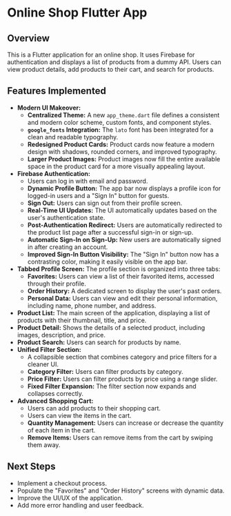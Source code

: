 # Online Shop Flutter App

## Overview

This is a Flutter application for an online shop. It uses Firebase for authentication and displays a list of products from a dummy API. Users can view product details, add products to their cart, and search for products.

## Features Implemented

* **Modern UI Makeover:**
    * **Centralized Theme:** A new `app_theme.dart` file defines a consistent and modern color scheme, custom fonts, and component styles.
    * **`google_fonts` Integration:** The `lato` font has been integrated for a clean and readable typography.
    * **Redesigned Product Cards:** Product cards now feature a modern design with shadows, rounded corners, and improved typography.
    * **Larger Product Images:** Product images now fill the entire available space in the product card for a more visually appealing layout.
* **Firebase Authentication:** 
    * Users can log in with email and password.
    * **Dynamic Profile Button:** The app bar now displays a profile icon for logged-in users and a "Sign In" button for guests.
    * **Sign Out:** Users can sign out from their profile screen.
    * **Real-Time UI Updates:** The UI automatically updates based on the user's authentication state.
    * **Post-Authentication Redirect:** Users are automatically redirected to the product list page after a successful sign-in or sign-up.
    * **Automatic Sign-In on Sign-Up:** New users are automatically signed in after creating an account.
    * **Improved Sign-In Button Visibility:** The "Sign In" button now has a contrasting color, making it easily visible on the app bar.
* **Tabbed Profile Screen:** The profile section is organized into three tabs:
    * **Favorites:** Users can view a list of their favorited items, accessed through their profile.
    * **Order History:** A dedicated screen to display the user's past orders.
    * **Personal Data:** Users can view and edit their personal information, including name, phone number, and address.
* **Product List:** The main screen of the application, displaying a list of products with their thumbnail, title, and price.
* **Product Detail:** Shows the details of a selected product, including images, description, and price.
* **Product Search:** Users can search for products by name.
* **Unified Filter Section:** 
    * A collapsible section that combines category and price filters for a cleaner UI.
    * **Category Filter:** Users can filter products by category.
    * **Price Filter:** Users can filter products by price using a range slider.
    * **Fixed Filter Expansion:** The filter section now expands and collapses correctly.
* **Advanced Shopping Cart:**
    * Users can add products to their shopping cart.
    * Users can view the items in the cart.
    * **Quantity Management:** Users can increase or decrease the quantity of each item in the cart.
    * **Remove Items:** Users can remove items from the cart by swiping them away.

## Next Steps

* Implement a checkout process.
* Populate the "Favorites" and "Order History" screens with dynamic data.
* Improve the UI/UX of the application.
* Add more error handling and user feedback.
